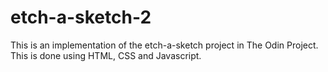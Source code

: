 # etch-a-sketch-2

This is an implementation of the etch-a-sketch project in The Odin Project.
This is done using HTML, CSS and Javascript.